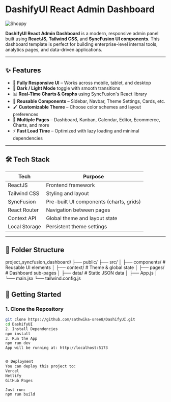 # DashifyUI React Admin Dashboard
![Shoppy](https://i.ibb.co/W6g39w3/image.png)

**DashifyUI React Admin Dashboard** is a modern, responsive admin panel built using **ReactJS**, **Tailwind CSS**, and **SyncFusion UI components**. This dashboard template is perfect for building enterprise-level internal tools, analytics pages, and data-driven applications.

---

## ✨ Features

- 📱 **Fully Responsive UI** – Works across mobile, tablet, and desktop
- 🌙 **Dark / Light Mode** toggle with smooth transitions
- 📊 **Real-Time Charts & Graphs** using SyncFusion's React library
- 🧩 **Reusable Components** – Sidebar, Navbar, Theme Settings, Cards, etc.
- 🖌️ **Customizable Theme** – Choose color schemes and layout preferences
- 📁 **Multiple Pages** – Dashboard, Kanban, Calendar, Editor, Ecommerce, Charts, and more
- ⚡ **Fast Load Time** – Optimized with lazy loading and minimal dependencies

---

## 🛠 Tech Stack

| Tech           | Purpose                                 |
|----------------|-----------------------------------------|
| ReactJS        | Frontend framework                      |
| Tailwind CSS   | Styling and layout                      |
| SyncFusion     | Pre-built UI components (charts, grids) |
| React Router   | Navigation between pages                |
| Context API    | Global theme and layout state           |
| Local Storage  | Persistent theme settings               |

---

## 📁 Folder Structure

project_syncfusion_dashboard/
├── public/
├── src/
│ ├── components/ # Reusable UI elements
│ ├── context/ # Theme & global state
│ ├── pages/ # Dashboard sub-pages
│ ├── data/ # Static JSON data
│ ├── App.js
│ └── main.jsx
└── tailwind.config.js


## 🚀 Getting Started

### 1. Clone the Repository

```bash
git clone https://github.com/sathwika-sree8/DashifyUI.git
cd DashifyUI
2. Install Dependencies
npm install
3. Run the App
npm run dev
App will be running at: http://localhost:5173


🌐 Deployment
You can deploy this project to:
Vercel
Netlify
GitHub Pages

Just run:
npm run build
